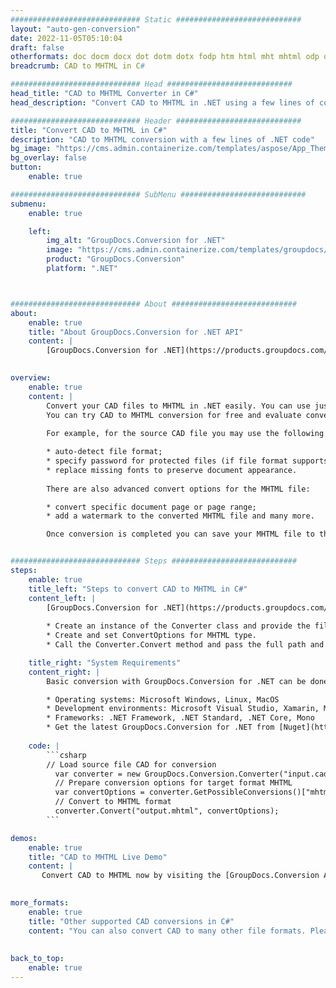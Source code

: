 ```yaml
---
############################# Static ############################
layout: "auto-gen-conversion"
date: 2022-11-05T05:10:04
draft: false
otherformats: doc docm docx dot dotm dotx fodp htm html mht mhtml odp odt otp pot potm potx pps ppsm ppsx ppt pptm pptx rtf
breadcrumb: CAD to MHTML in C#

############################# Head ############################
head_title: "CAD to MHTML Converter in C#"
head_description: "Convert CAD to MHTML in .NET using a few lines of code. Use the GroupDocs Document Conversion API to convert over 160 file formats."

############################# Header ############################
title: "Convert CAD to MHTML in C#"
description: "CAD to MHTML conversion with a few lines of .NET code"
bg_image: "https://cms.admin.containerize.com/templates/aspose/App_Themes/V3/images/bg/header1.png"
bg_overlay: false
button:
    enable: true

############################# SubMenu ############################
submenu:
    enable: true

    left:
        img_alt: "GroupDocs.Conversion for .NET"
        image: "https://cms.admin.containerize.com/templates/groupdocs/images/product-logos/90x90-noborder/groupdocs-conversion-net.png"
        product: "GroupDocs.Conversion"
        platform: ".NET"



############################# About ############################
about:
    enable: true
    title: "About GroupDocs.Conversion for .NET API"
    content: |
        [GroupDocs.Conversion for .NET](https://products.groupdocs.com/conversion/net/) can be used to convert Microsoft Word, Excel, PowerPoint, PDF, Visio and other formats. GroupDocs.Conversion is a standalone API that is suitable for back-end and internal systems where high performance is required. It does not depend on any software such as Microsoft or Open Office.
    

overview:
    enable: true
    content: |
        Convert your CAD files to MHTML in .NET easily. You can use just a couple of C# code lines in any platform of your choice like - Windows, Linux, macOS.
        You can try CAD to MHTML conversion for free and evaluate conversion results quality.  Along with simple file conversion scenarios you can try more advanced options for loading source CAD file and for saving output MHTML result. 
        
        For example, for the source CAD file you may use the following load options:

        * auto-detect file format;
        * specify password for protected files (if file format supports it);
        * replace missing fonts to preserve document appearance.
        
        There are also advanced convert options for the MHTML file:

        * convert specific document page or page range;
        * add a watermark to the converted MHTML file and many more.

        Once conversion is completed you can save your MHTML file to the local file path or any third-party storage like FTP, Amazon S3, Google Drive, Dropbox etc. Please note - to convert CAD to MHTML there is no need for any additional software installed - like MS Office, Open Office, Adobe Acrobat Reader etc.


############################# Steps ############################
steps:
    enable: true
    title_left: "Steps to convert CAD to MHTML in C#"
    content_left: |
        [GroupDocs.Conversion for .NET](https://products.groupdocs.com/conversion/net/) makes it easy for developers to convert a CAD file to MHTML with a few lines of code.
        
        * Create an instance of the Converter class and provide the file CAD with the full path
        * Create and set ConvertOptions for MHTML type.
        * Call the Converter.Convert method and pass the full path and format (MHTML) as a parameter

    title_right: "System Requirements"
    content_right: |
        Basic conversion with GroupDocs.Conversion for .NET can be done in just a few simple steps. Our APIs are supported on all major platforms and operating systems. Before executing the code below, make sure you have the following prerequisites installed on your system.

        * Operating systems: Microsoft Windows, Linux, MacOS
        * Development environments: Microsoft Visual Studio, Xamarin, MonoDevelop
        * Frameworks: .NET Framework, .NET Standard, .NET Core, Mono
        * Get the latest GroupDocs.Conversion for .NET from [Nuget](https://www.nuget.org/packages/groupdocs.conversion)
         
    code: |
        ```csharp    
        // Load source file CAD for conversion
          var converter = new GroupDocs.Conversion.Converter("input.cad");
          // Prepare conversion options for target format MHTML
          var convertOptions = converter.GetPossibleConversions()["mhtml"].ConvertOptions;
          // Convert to MHTML format
          converter.Convert("output.mhtml", convertOptions);
        ```

demos:
    enable: true
    title: "CAD to MHTML Live Demo"
    content: |
       Convert CAD to MHTML now by visiting the [GroupDocs.Conversion App](https://products.groupdocs.app/conversion/family) website. Online demo has the following advantages
          

more_formats:
    enable: true
    title: "Other supported CAD conversions in C#"
    content: "You can also convert CAD to many other file formats. Please see the list below."
       
       
back_to_top:
    enable: true
---
```

